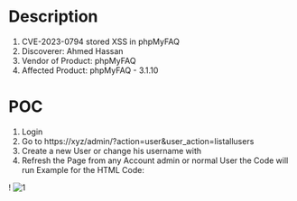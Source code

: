 # Description

1. CVE-2023-0794 stored XSS in phpMyFAQ
1. Discoverer: Ahmed Hassan
1. Vendor of Product: phpMyFAQ
1. Affected Product: phpMyFAQ - 3.1.10

# POC
1. Login
1. Go to https://xyz/admin/?action=user&user_action=listallusers
1. Create a new User or change his username with <script>alert(‘1’)</script>
1. Refresh the Page from any Account admin or normal User the Code will run Example for the HTML Code: <script>alert(‘1’)</script>


! 
![1](https://github.com/ahmedvienna/Vulnerabilities/assets/80028768/23ce1674-e00a-486e-a080-8b48d030ef1d)
